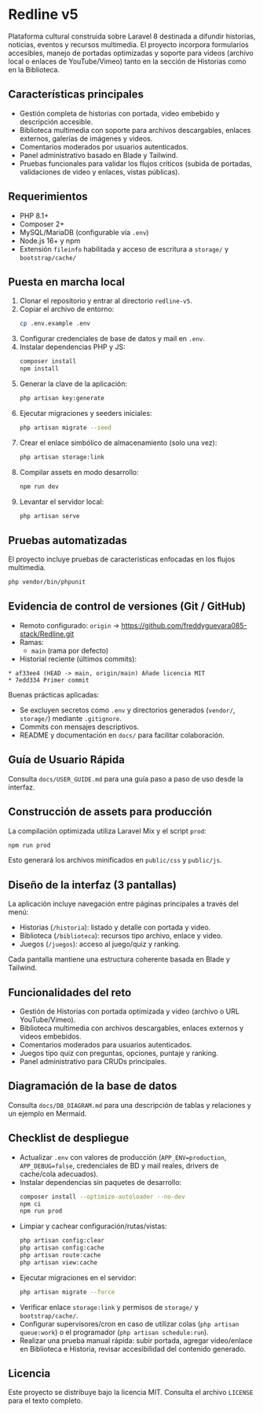 # Redline v5

Plataforma cultural construida sobre Laravel 8 destinada a difundir historias, noticias, eventos y recursos multimedia. El proyecto incorpora formularios accesibles, manejo de portadas optimizadas y soporte para videos (archivo local o enlaces de YouTube/Vimeo) tanto en la sección de Historias como en la Biblioteca.

## Características principales

- Gestión completa de historias con portada, video embebido y descripción accesible.
- Biblioteca multimedia con soporte para archivos descargables, enlaces externos, galerías de imágenes y videos.
- Comentarios moderados por usuarios autenticados.
- Panel administrativo basado en Blade y Tailwind.
- Pruebas funcionales para validar los flujos críticos (subida de portadas, validaciones de video y enlaces, vistas públicas).

## Requerimientos

- PHP 8.1+
- Composer 2+
- MySQL/MariaDB (configurable vía `.env`)
- Node.js 16+ y npm
- Extensión `fileinfo` habilitada y acceso de escritura a `storage/` y `bootstrap/cache/`

## Puesta en marcha local

1. Clonar el repositorio y entrar al directorio `redline-v5`.
2. Copiar el archivo de entorno:
	```bash
	cp .env.example .env
	```
3. Configurar credenciales de base de datos y mail en `.env`.
4. Instalar dependencias PHP y JS:
	```bash
	composer install
	npm install
	```
5. Generar la clave de la aplicación:
	```bash
	php artisan key:generate
	```
6. Ejecutar migraciones y seeders iniciales:
	```bash
	php artisan migrate --seed
	```
7. Crear el enlace simbólico de almacenamiento (solo una vez):
	```bash
	php artisan storage:link
	```
8. Compilar assets en modo desarrollo:
	```bash
	npm run dev
	```
9. Levantar el servidor local:
	```bash
	php artisan serve
	```

## Pruebas automatizadas

El proyecto incluye pruebas de características enfocadas en los flujos multimedia.

```bash
php vendor/bin/phpunit
```

## Evidencia de control de versiones (Git / GitHub)

- Remoto configurado: `origin` → https://github.com/freddyguevara085-stack/Redline.git
- Ramas:
	- `main` (rama por defecto)
- Historial reciente (últimos commits):

```
* af33ee4 (HEAD -> main, origin/main) Añade licencia MIT
* 7edd334 Primer commit
```

Buenas prácticas aplicadas:
- Se excluyen secretos como `.env` y directorios generados (`vendor/`, `storage/`) mediante `.gitignore`.
- Commits con mensajes descriptivos.
- README y documentación en `docs/` para facilitar colaboración.

## Guía de Usuario Rápida

Consulta `docs/USER_GUIDE.md` para una guía paso a paso de uso desde la interfaz.

## Construcción de assets para producción

La compilación optimizada utiliza Laravel Mix y el script `prod`:

```bash
npm run prod
```

Esto generará los archivos minificados en `public/css` y `public/js`.

## Diseño de la interfaz (3 pantallas)

La aplicación incluye navegación entre páginas principales a través del menú:
- Historias (`/historia`): listado y detalle con portada y video.
- Biblioteca (`/biblioteca`): recursos tipo archivo, enlace y video.
- Juegos (`/juegos`): acceso al juego/quiz y ranking.

Cada pantalla mantiene una estructura coherente basada en Blade y Tailwind.

## Funcionalidades del reto

- Gestión de Historias con portada optimizada y video (archivo o URL YouTube/Vimeo).
- Biblioteca multimedia con archivos descargables, enlaces externos y videos embebidos.
- Comentarios moderados para usuarios autenticados.
- Juegos tipo quiz con preguntas, opciones, puntaje y ranking.
- Panel administrativo para CRUDs principales.

## Diagramación de la base de datos

Consulta `docs/DB_DIAGRAM.md` para una descripción de tablas y relaciones y un ejemplo en Mermaid.


## Checklist de despliegue

- Actualizar `.env` con valores de producción (`APP_ENV=production`, `APP_DEBUG=false`, credenciales de BD y mail reales, drivers de cache/cola adecuados).
- Instalar dependencias sin paquetes de desarrollo:
  ```bash
  composer install --optimize-autoloader --no-dev
  npm ci
  npm run prod
  ```
- Limpiar y cachear configuración/rutas/vistas:
  ```bash
  php artisan config:clear
  php artisan config:cache
  php artisan route:cache
  php artisan view:cache
  ```
- Ejecutar migraciones en el servidor:
  ```bash
  php artisan migrate --force
  ```
- Verificar enlace `storage:link` y permisos de `storage/` y `bootstrap/cache/`.
- Configurar supervisores/cron en caso de utilizar colas (`php artisan queue:work`) o el programador (`php artisan schedule:run`).
- Realizar una prueba manual rápida: subir portada, agregar video/enlace en Biblioteca e Historia, revisar accesibilidad del contenido generado.

## Licencia

Este proyecto se distribuye bajo la licencia MIT. Consulta el archivo `LICENSE` para el texto completo.
